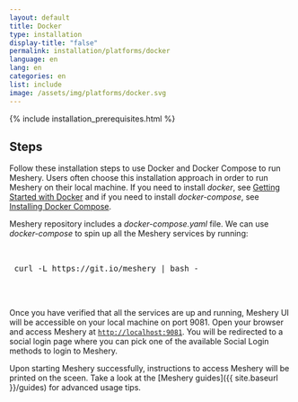 ```yaml
---
layout: default
title: Docker
type: installation
display-title: "false"
permalink: installation/platforms/docker
language: en
lang: en
categories: en
list: include
image: /assets/img/platforms/docker.svg
---
```


{% include installation_prerequisites.html %}

## Steps

Follow these installation steps to use Docker and Docker Compose to run Meshery. Users often choose this installation approach in order to run Meshery on their local machine. If you need to install *docker*, see [Getting Started with Docker](https://docs.docker.com/get-started/) and if you need to install *docker-compose*, see [Installing Docker Compose](https://docs.docker.com/compose/install/). 

Meshery repository includes a *docker-compose.yaml* file. We can use *docker-compose* to spin up all the Meshery services by running:

 <pre class="codeblock-pre">
 <div class="codeblock"><div class="clipboardjs">
 curl -L https://git.io/meshery | bash -
 </div></div>
 </pre>


Once you have verified that all the services are up and running, Meshery UI will be accessible on your local machine on port 9081. Open your browser and access Meshery at [`http://localhost:9081`](http://localhost:9081).
You will be redirected to a social login page where you can pick one of the available Social Login methods to login to Meshery.

Upon starting Meshery successfully, instructions to access Meshery will be printed on the sceen. Take a look at the [Meshery guides]({{ site.baseurl }}/guides) for advanced usage tips.
